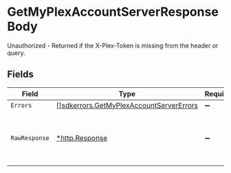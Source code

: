 # GetMyPlexAccountServerResponseBody

Unauthorized - Returned if the X-Plex-Token is missing from the header or query.


## Fields

| Field                                                                                              | Type                                                                                               | Required                                                                                           | Description                                                                                        |
| -------------------------------------------------------------------------------------------------- | -------------------------------------------------------------------------------------------------- | -------------------------------------------------------------------------------------------------- | -------------------------------------------------------------------------------------------------- |
| `Errors`                                                                                           | [][sdkerrors.GetMyPlexAccountServerErrors](../../models/sdkerrors/getmyplexaccountservererrors.md) | :heavy_minus_sign:                                                                                 | N/A                                                                                                |
| `RawResponse`                                                                                      | [*http.Response](https://pkg.go.dev/net/http#Response)                                             | :heavy_minus_sign:                                                                                 | Raw HTTP response; suitable for custom response parsing                                            |